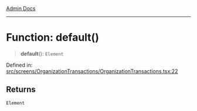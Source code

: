 [Admin Docs](/)

***

# Function: default()

> **default**(): `Element`

Defined in: [src/screens/OrganizationTransactions/OrganizationTransactions.tsx:22](https://github.com/PalisadoesFoundation/talawa-admin/blob/main/src/screens/OrganizationTransactions/OrganizationTransactions.tsx#L22)

## Returns

`Element`

